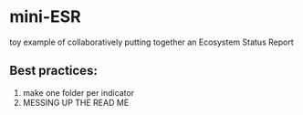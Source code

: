 # mini-ESR
toy example of collaboratively putting together an Ecosystem Status Report

## Best practices: 
1. make one folder per indicator
2. MESSING UP THE READ ME

